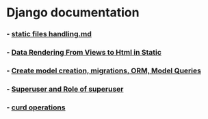 # Django documentation 

### - [static files handling.md](https://github.com/GirishaDevara/notes-2020/blob/master/static%20files%20handling.md)
### - [Data Rendering From Views to Html in Static](https://github.com/GirishaDevara/notes-2020/blob/master/Data%20Rendering%20From%20Views%20to%20Html%20in%20Static.md)
### - [Create model creation, migrations, ORM, Model Queries](https://github.com/GirishaDevara/notes-2020/blob/master/model%20creation%2C%20migrations%2C%20ORM%2C%20Model%20Queries.md)
### - [Superuser and Role of superuser](https://github.com/GirishaDevara/notes-2020/blob/master/Superuser%20and%20Role%20of%20superuser.md)
### - [curd operations](https://github.com/GirishaDevara/notes-2020/blob/master/curd%20operations.md)
